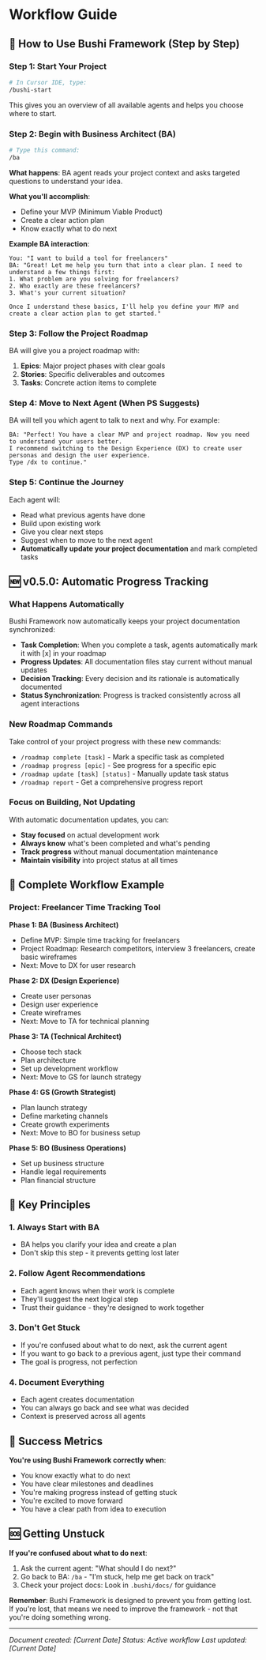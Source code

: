 # Workflow Guide

## 🎯 **How to Use Bushi Framework (Step by Step)**

### **Step 1: Start Your Project**
```bash
# In Cursor IDE, type:
/bushi-start
```
This gives you an overview of all available agents and helps you choose where to start.

### **Step 2: Begin with Business Architect (BA)**
```bash
# Type this command:
/ba
```
**What happens**: BA agent reads your project context and asks targeted questions to understand your idea.

**What you'll accomplish**:
- Define your MVP (Minimum Viable Product)
- Create a clear action plan
- Know exactly what to do next

**Example BA interaction**:
```
You: "I want to build a tool for freelancers"
BA: "Great! Let me help you turn that into a clear plan. I need to understand a few things first:
1. What problem are you solving for freelancers?
2. Who exactly are these freelancers?
3. What's your current situation?

Once I understand these basics, I'll help you define your MVP and create a clear action plan to get started."
```

### **Step 3: Follow the Project Roadmap**
BA will give you a project roadmap with:
1. **Epics**: Major project phases with clear goals
2. **Stories**: Specific deliverables and outcomes  
3. **Tasks**: Concrete action items to complete

### **Step 4: Move to Next Agent (When PS Suggests)**
BA will tell you which agent to talk to next and why. For example:
```
BA: "Perfect! You have a clear MVP and project roadmap. Now you need to understand your users better. 
I recommend switching to the Design Experience (DX) to create user personas and design the user experience.
Type /dx to continue."
```

### **Step 5: Continue the Journey**
Each agent will:
- Read what previous agents have done
- Build upon existing work
- Give you clear next steps
- Suggest when to move to the next agent
- **Automatically update your project documentation** and mark completed tasks

## 🆕 **v0.5.0: Automatic Progress Tracking**

### **What Happens Automatically**
Bushi Framework now automatically keeps your project documentation synchronized:

- **Task Completion**: When you complete a task, agents automatically mark it with [x] in your roadmap
- **Progress Updates**: All documentation files stay current without manual updates
- **Decision Tracking**: Every decision and its rationale is automatically documented
- **Status Synchronization**: Progress is tracked consistently across all agent interactions

### **New Roadmap Commands**
Take control of your project progress with these new commands:

- `/roadmap complete [task]` - Mark a specific task as completed
- `/roadmap progress [epic]` - See progress for a specific epic
- `/roadmap update [task] [status]` - Manually update task status
- `/roadmap report` - Get a comprehensive progress report

### **Focus on Building, Not Updating**
With automatic documentation updates, you can:
- **Stay focused** on actual development work
- **Always know** what's been completed and what's pending
- **Track progress** without manual documentation maintenance
- **Maintain visibility** into project status at all times

## 🔄 **Complete Workflow Example**

### **Project: Freelancer Time Tracking Tool**

**Phase 1: BA (Business Architect)**
- Define MVP: Simple time tracking for freelancers
- Project Roadmap: Research competitors, interview 3 freelancers, create basic wireframes
- Next: Move to DX for user research

**Phase 2: DX (Design Experience)**
- Create user personas
- Design user experience
- Create wireframes
- Next: Move to TA for technical planning

**Phase 3: TA (Technical Architect)**
- Choose tech stack
- Plan architecture
- Set up development workflow
- Next: Move to GS for launch strategy

**Phase 4: GS (Growth Strategist)**
- Plan launch strategy
- Define marketing channels
- Create growth experiments
- Next: Move to BO for business setup

**Phase 5: BO (Business Operations)**
- Set up business structure
- Handle legal requirements
- Plan financial structure

## 🎯 **Key Principles**

### **1. Always Start with BA**
- BA helps you clarify your idea and create a plan
- Don't skip this step - it prevents getting lost later

### **2. Follow Agent Recommendations**
- Each agent knows when their work is complete
- They'll suggest the next logical step
- Trust their guidance - they're designed to work together

### **3. Don't Get Stuck**
- If you're confused about what to do next, ask the current agent
- If you want to go back to a previous agent, just type their command
- The goal is progress, not perfection

### **4. Document Everything**
- Each agent creates documentation
- You can always go back and see what was decided
- Context is preserved across all agents

## 🚀 **Success Metrics**

**You're using Bushi Framework correctly when**:
- You know exactly what to do next
- You have clear milestones and deadlines
- You're making progress instead of getting stuck
- You're excited to move forward
- You have a clear path from idea to execution

## 🆘 **Getting Unstuck**

**If you're confused about what to do next**:
1. Ask the current agent: "What should I do next?"
2. Go back to BA: `/ba` - "I'm stuck, help me get back on track"
3. Check your project docs: Look in `.bushi/docs/` for guidance

**Remember**: Bushi Framework is designed to prevent you from getting lost. If you're lost, that means we need to improve the framework - not that you're doing something wrong.

---
*Document created: [Current Date]*
*Status: Active workflow*
*Last updated: [Current Date]*

